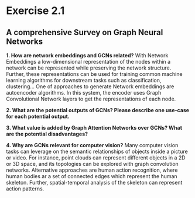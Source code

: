 # Exercise 2.1

## A comprehensive Survey on Graph Neural Networks

**1. How are network embeddings and GCNs related?**
With Network Embeddings a low-dimensional representation of the nodes within a network can be represented while preserving the network structure. Further, these representations can be used for training common machine learning algorithms for downstream tasks such as classification, clustering…
One of approaches to generate Network embeddings are autoencoder algorithms.  In this system, the encoder uses Graph Convolutional Network layers  to get the representations of each node.

**2. What are the potential outputs of GCNs? Please describe one use-case for each potential output.**

**3. What value is added by Graph Attention Networks over GCNs? What are the potential disadvantages?**

**4. Why are GCNs relevant for computer vision?**
Many computer vision tasks can leverage on the semantic relationships of objects inside a picture or video. For instance, point clouds can represent different objects in a 2D or 3D space, and its topologies can be explored with graph convolution networks.
Alternative approaches are human action recognition, where human bodies ar a set of connected edges which represent the human skeleton. Further, spatial-temporal analysis of the skeleton can represent action patterns.
